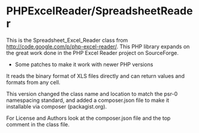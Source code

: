 PHPExcelReader/SpreadsheetReader
================================

This is the Spreadsheet_Excel_Reader class from http://code.google.com/p/php-excel-reader/.
This PHP library expands on the great work done in the PHP Excel Reader project on SourceForge.
+ Some patches to make it work with newer PHP versions

It reads the binary format of XLS files directly and can return values and formats from any cell.

This version changed the class name and location to match the psr-0 namespacing standard,
and added a composer.json file to make it installable via composer (packagist.org).

For License and Authors look at the composer.json file and the top comment in the class file.
